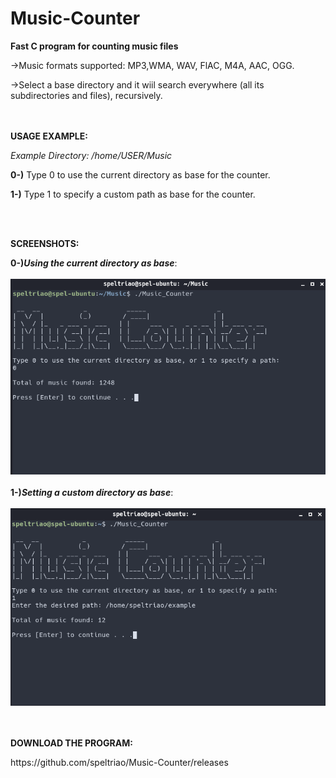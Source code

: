 # Music-Counter
<b>Fast C program for counting music files</b>

<p>->Music formats supported: MP3,WMA, WAV, FlAC, M4A, AAC, OGG.</p>
<p>->Select a base directory and it wiil search everywhere (all its subdirectories and files), recursively. </p>
<br><br>
<b>USAGE EXAMPLE:</b>
<p><i> Example Directory: /home/USER/Music </i></p>
<p><b>0-)</b> Type 0 to use the current directory as base for the counter.</p>
<p><b>1-)</b> Type 1 to specify a custom path as base for the counter.</p>
<br></br>

<b>SCREENSHOTS:</b> 

<b>0-)<i>Using the current directory as base</i></b>:
<br></br>
![ScreenShot](print0.png)
<br></br>
<b>1-)<i>Setting a custom directory as base</i></b>:
<br></br>
![ScreenShot](print1.png)


<br></br>
<b>DOWNLOAD THE PROGRAM:</b>
<p>https://github.com/speltriao/Music-Counter/releases</p>
